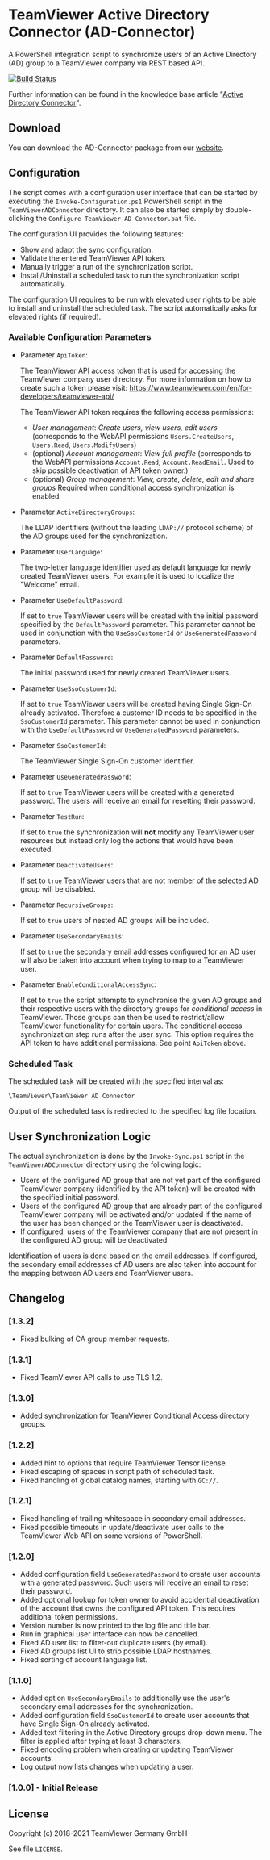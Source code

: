 # TeamViewer Active Directory Connector (AD-Connector)

A PowerShell integration script to synchronize users of an Active Directory (AD) group to a TeamViewer company via REST based API.

<!--[+github]-->
[![Build Status](https://github.com/teamviewer/AD-Connector/actions/workflows/ci.yml/badge.svg)](https://github.com/teamviewer/AD-Connector/actions/workflows/ci.yml)
<!--[-github]-->

Further information can be found in the knowledge base article "[Active Directory Connector](https://community.teamviewer.com/t5/Knowledge-Base/Active-Directory-Connector-AD-Connector/ta-p/31158)".

## Download

You can download the AD-Connector package from our [website](https://www.teamviewer.com/en/integrations/active-directory/).

## Configuration

The script comes with a configuration user interface that can be started
by executing the `Invoke-Configuration.ps1` PowerShell script in the
`TeamViewerADConnector` directory.
It can also be started simply by double-clicking the
`Configure TeamViewer AD Connector.bat` file.

The configuration UI provides the following features:

- Show and adapt the sync configuration.
- Validate the entered TeamViewer API token.
- Manually trigger a run of the synchronization script.
- Install/Uninstall a scheduled task to run the synchronization script
  automatically.

The configuration UI requires to be run with elevated user rights to be
able to install and uninstall the scheduled task. The script
automatically asks for elevated rights (if required).

### Available Configuration Parameters

* Parameter `ApiToken`:

  The TeamViewer API access token that is used for accessing the
  TeamViewer company user directory. For more information on how to
  create such a token please visit:
  https://www.teamviewer.com/en/for-developers/teamviewer-api/

  The TeamViewer API token requires the following access permissions:

  - _User management_: _Create users, view users, edit users_
    (corresponds to the WebAPI permissions
     `Users.CreateUsers`, `Users.Read`, `Users.ModifyUsers`)
  - (optional) _Account management_: _View full profile_
    (corresponds to the WebAPI permissions
     `Account.Read`, `Account.ReadEmail`.
     Used to skip possible deactivation of API token owner.)
  - (optional) _Group management_: _View, create, delete, edit and share groups_
     Required when conditional access synchronization is enabled.

* Parameter `ActiveDirectoryGroups`:

  The LDAP identifiers (without the leading `LDAP://` protocol scheme)
  of the AD groups used for the synchronization.

* Parameter `UserLanguage`:

  The two-letter language identifier used as default language for newly
  created TeamViewer users. For example it is used to localize the
  "Welcome" email.

* Parameter `UseDefaultPassword`:

  If set to `true` TeamViewer users will be created with the initial
  password specified by the `DefaultPassword` parameter.
  This parameter cannot be used in conjunction with the
  `UseSsoCustomerId` or `UseGeneratedPassword` parameters.

* Parameter `DefaultPassword`:

  The initial password used for newly created TeamViewer users.

* Parameter `UseSsoCustomerId`:

  If set to `true` TeamViewer users will be created having Single
  Sign-On already activated. Therefore a customer ID needs to be
  specified in the `SsoCustomerId` parameter.
  This parameter cannot be used in conjunction with the
  `UseDefaultPassword` or `UseGeneratedPassword` parameters.

* Parameter `SsoCustomerId`:

  The TeamViewer Single Sign-On customer identifier.

* Parameter `UseGeneratedPassword`:

  If set to `true` TeamViewer users will be created with a generated
  password. The users will receive an email for resetting their
  password.

* Parameter `TestRun`:

  If set to `true` the synchronization will **not** modify any
  TeamViewer user resources but instead only log the actions that would
  have been executed.

* Parameter `DeactivateUsers`:

  If set to `true` TeamViewer users that are not member of the selected
  AD group will be disabled.

* Parameter `RecursiveGroups`:

  If set to `true` users of nested AD groups will be included.

* Parameter `UseSecondaryEmails`:

  If set to `true` the secondary email addresses configured for an AD
  user will also be taken into account when trying to map to a
  TeamViewer user.

* Parameter `EnableConditionalAccessSync`:

  If set to `true` the script attempts to synchronise the given AD groups and
  their respective users with the directory groups for _conditional access_ in
  TeamViewer. Those groups can then be used to restrict/allow TeamViewer
  functionality for certain users.
  The conditional access synchronization step runs after the user sync.
  This option requires the API token to have additional permissions.
  See point `ApiToken` above.


### Scheduled Task

The scheduled task will be created with the specified interval as:
```
\TeamViewer\TeamViewer AD Connector
```

Output of the scheduled task is redirected to the specified log file
location.


## User Synchronization Logic

The actual synchronization is done by the `Invoke-Sync.ps1` script in
the `TeamViewerADConnector` directory using the following logic:

* Users of the configured AD group that are not yet part of the
  configured TeamViewer company (identified by the API token) will be
  created with the specified initial password.
* Users of the configured AD group that are already part of the
  configured TeamViewer company will be activated and/or updated if the
  name of the user has been changed or the TeamViewer user is
  deactivated.
* If configured, users of the TeamViewer company that are not present in
  the configured AD group will be deactivated.

Identification of users is done based on the email addresses.
If configured, the secondary email addresses of AD users are also taken
into account for the mapping between AD users and TeamViewer users.

## Changelog

### [1.3.2]

- Fixed bulking of CA group member requests.

### [1.3.1]

- Fixed TeamViewer API calls to use TLS 1.2.

### [1.3.0]

- Added synchronization for TeamViewer Conditional Access directory groups.

### [1.2.2]
- Added hint to options that require TeamViewer Tensor license.
- Fixed escaping of spaces in script path of scheduled task.
- Fixed handling of global catalog names, starting with `GC://`.

### [1.2.1]
- Fixed handling of trailing whitespace in secondary email addresses.
- Fixed possible timeouts in update/deactivate user calls to the
  TeamViewer Web API on some versions of PowerShell.

### [1.2.0]
- Added configuration field `UseGeneratedPassword` to create user
  accounts with a generated password. Such users will receive an email
  to reset their password.
- Added optional lookup for token owner to avoid accidential
  deactivation of the account that owns the configured API token.
  This requires additional token permissions.
- Version number is now printed to the log file and title bar.
- Run in graphical user interface can now be cancelled.
- Fixed AD user list to filter-out duplicate users (by email).
- Fixed AD groups list UI to strip possible LDAP hostnames.
- Fixed sorting of account language list.

### [1.1.0]
- Added option `UseSecondaryEmails` to additionally use the user's
  secondary email addresses for the synchronization.
- Added configuration field `SsoCustomerId` to create user accounts that
  have Single Sign-On already activated.
- Added text filtering in the Active Directory groups drop-down menu.
  The filter is applied after typing at least 3 characters.
- Fixed encoding problem when creating or updating TeamViewer accounts.
- Log output now lists changes when updating a user.

### [1.0.0] - Initial Release

## License

Copyright (c) 2018-2021 TeamViewer Germany GmbH

See file `LICENSE`.
